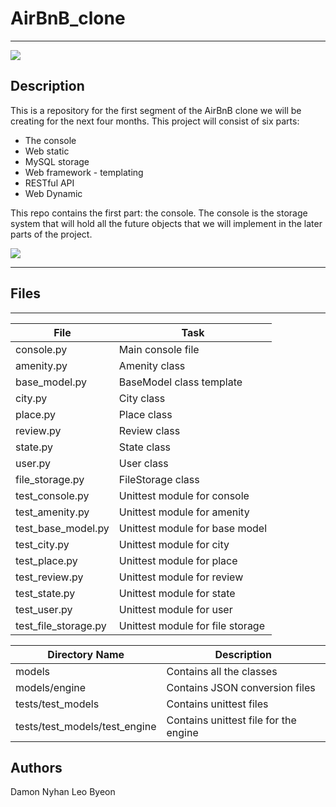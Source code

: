# AirBnB_clone
---

![](https://holbertonintranet.s3.amazonaws.com/uploads/medias/2018/6/65f4a1dd9c51265f49d0.png?X-Amz-Algorithm=AWS4-HMAC-SHA256&X-Amz-Credential=AKIAJIMMWEC6CH2PXSCQ%2F20181114%2Fus-east-1%2Fs3%2Faws4_request&X-Amz-Date=20181114T223110Z&X-Amz-Expires=86400&X-Amz-SignedHeaders=host&X-Amz-Signature=f3d410d7052445a3d5c69225e5ce2d169b2c13250bc9dc95f730dca122267f9e)

## Description

This is a repository for the first segment of the AirBnB clone we will be creating for the next four months.
This project will consist of six parts:
* The console
* Web static
* MySQL storage
* Web framework - templating
* RESTful API
* Web Dynamic

This repo contains the first part: the console. The console is the storage system that will hold all the future objects that we will implement in the later parts of the project.

![](https://holbertonintranet.s3.amazonaws.com/uploads/medias/2018/6/815046647d23428a14ca.png?X-Amz-Algorithm=AWS4-HMAC-SHA256&X-Amz-Credential=AKIAJIMMWEC6CH2PXSCQ%2F20181115%2Fus-east-1%2Fs3%2Faws4_request&X-Amz-Date=20181115T012613Z&X-Amz-Expires=86400&X-Amz-SignedHeaders=host&X-Amz-Signature=f0e5bec5a9989bfc7da9a5c665353d0dd1a049d4a50517624885b9d11ea1df7d)

---
## Files
---
File|Task
---|---
console.py | Main console file
amenity.py | Amenity class
base_model.py | BaseModel class template
city.py | City class
place.py | Place class
review.py | Review class
state.py | State class
user.py | User class
file_storage.py | FileStorage class
test_console.py | Unittest module for console
test_amenity.py | Unittest module for amenity
test_base_model.py | Unittest module for base model
test_city.py | Unittest module for city
test_place.py | Unittest module for place
test_review.py | Unittest module for review
test_state.py | Unittest module for state
test_user.py | Unittest module for user
test_file_storage.py | Unittest module for file storage

Directory Name | Description
---|---
models | Contains all the classes
models/engine | Contains JSON conversion files
tests/test_models | Contains unittest files
tests/test_models/test_engine | Contains unittest file for the engine

## Authors
Damon Nyhan
Leo Byeon

